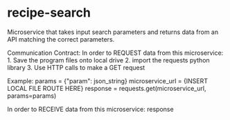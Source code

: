 # recipe-search
Microservice that takes input search parameters and returns data from an API matching the correct parameters.

Communication Contract:
In order to REQUEST data from this microservice:
    1. Save the program files onto local drive
    2. import the requests python library
    3. Use HTTP calls to make a GET request

Example:
    params = {"param": json_string}
    microservice_url = {INSERT LOCAL FILE ROUTE HERE}
    response = requests.get(microservice_url, params=params)

In order to RECEIVE data from this microservice:
    response 

